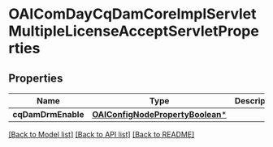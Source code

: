 # OAIComDayCqDamCoreImplServletMultipleLicenseAcceptServletProperties

## Properties
Name | Type | Description | Notes
------------ | ------------- | ------------- | -------------
**cqDamDrmEnable** | [**OAIConfigNodePropertyBoolean***](OAIConfigNodePropertyBoolean.md) |  | [optional] 

[[Back to Model list]](../README.md#documentation-for-models) [[Back to API list]](../README.md#documentation-for-api-endpoints) [[Back to README]](../README.md)



